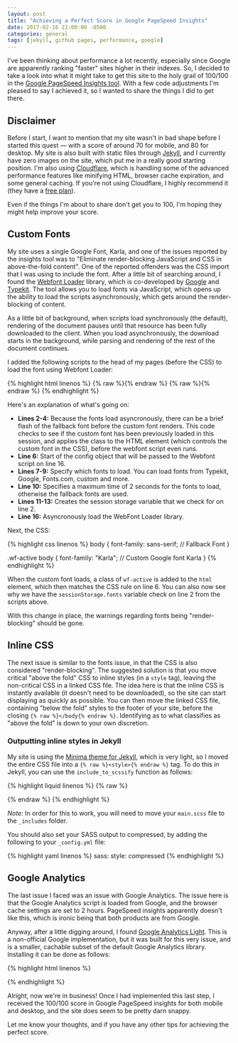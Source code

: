 ```yaml
---
layout: post
title: "Achieving a Perfect Score in Google PageSpeed Insights"
date: 2017-02-16 22:00:00 -0500
categories: general
tags: [jekyll, github pages, performance, google] 
---
```

I've been thinking about performance a lot recently, especially since Google are apparently ranking "faster" sites higher in their  indexes. So, I decided to take a look into what it might take to get this site to the holy grail of 100/100 in the [Google PageSpeed Insights tool](https://developers.google.com/speed/pagespeed/insights/). With a few code adjustments I'm pleased to say I achieved it, so I wanted to share the things I did to get there.

## Disclaimer
Before I start, I want to mention that my site wasn't in bad shape before I started this quest — with a score of around 70 for mobile, and 80 for desktop. My site is also built with static files through [Jekyll](http://jekyllrb.com/), and I currently have zero images on the site, which put me in a really good starting position. I'm also using [Cloudflare](https://www.cloudflare.com), which is handling some of the advanced performance features like minifying HTML, browser cache expiration, and some general caching. If you're not using Cloudflare, I highly recommend it (they have a [free plan](https://www.cloudflare.com/plans/)).

Even if the things I'm about to share don't get you to 100, I'm hoping they might help improve your score.

## Custom Fonts
My site uses a single Google Font, Karla, and one of the issues reported by the insights tool was to "Eliminate render-blocking JavaScript and CSS in above-the-fold content". One of the reported offenders was the CSS import that I was using to include the font. After a little bit of searching around, I found the [Webfont Loader](https://github.com/typekit/webfontloader) library, which is co-developed by [Google](https://www.google.com) and [Typekit](https://typekit.com). The tool allows you to load fonts via JavaScript, which opens up the ability to load the scripts asynchronously, which gets around the render-blocking of content.

As a little bit of background, when scripts load synchronously (the default), rendering of the document pauses until that resource has been fully downloaded to the client. When you load asynchronously, the download starts in the background, while parsing and rendering of the rest of the document continues.

I added the following scripts to the head of my pages (before the CSS) to load the font using Webfont Loader:

{% highlight html linenos %}
{% raw %}<script>{% endraw %}
if(sessionStorage.fonts) {
    document.getElementsByTagName('html')[0].classList.add('wf-active');
}

WebFontConfig = {
    google: {
        families: ['Karla']
    },
    timeout: 2000,
    active: function() {
        sessionStorage.fonts = true;
    }
};
{% raw %}</script>{% endraw %}
{% raw %}<script src="//ajax.googleapis.com/ajax/libs/webfont/1.6.26/webfont.js" async></script>{% endraw %}
{% endhighlight %}

Here's an explanation of what's going on:

 - **Lines 2-4:** Because the fonts load asyncronously, there can be a brief flash of the fallback font before the custom font renders. This code checks to see if the custom font has been previously loaded in this session, and applies the class to the HTML element (which controls the custom font in the CSS), before the webfont script even runs.
 - **Line 6:** Start of the config object that will be passed to the Webfont script on line 16.
 - **Lines 7-9:** Specify which fonts to load. You can load fonts from Typekit, Google, Fonts.com, custom and more.
 - **Line 10:** Specifies a maximum time of 2 seconds for the fonts to load, otherwise the fallback fonts are used.
 - **Lines 11-13:** Creates the session storage variable that we check for on line 2.
 - **Line 16:** Asyncronously load the WebFont Loader library.

Next, the CSS:

{% highlight css linenos %}
body {
    font-family: sans-serif; // Fallback Font
}

.wf-active body {
    font-family: "Karla"; // Custom Google font Karla
}
{% endhighlight %}

When the custom font loads, a class of `wf-active` is added to the `html` element, which then matches the CSS rule on line 6. You can also now see why we have the `sessionStorage.fonts` variable check on line 2 from the scripts above.

With this change in place, the warnings regarding fonts being "render-blocking" should be gone.

## Inline CSS
The next issue is similar to the fonts issue, in that the CSS is also considered "render-blocking". The suggested solution is that you move critical "above the fold" CSS to inline styles (in a `style` tag), leaving the non-critical CSS in a linked CSS file. The idea here is that the inline CSS is instantly available (it doesn't need to be downloaded), so the site can start displaying as quickly as possible. You can then move the linked CSS file, containing "below the fold" styles to the footer of your site, before the closing `{% raw %}</body{% endraw %}`. Identifying as to what classifies as "above the fold" is down to your own discretion.

### Outputting inline styles in Jekyll
My site is using the [Minima theme for Jekyll](https://github.com/jekyll/minima), which is very light, so I moved the entire CSS file into a `{% raw %}<style>{% endraw %}` tag. To do this in Jekyll, you can use the `include_to_scssify` function as follows:

{% highlight liquid linenos %}
{% raw %}
<style>
{% capture include_to_scssify %}
    {% include main.scss %}
{% endcapture %}
{{ include_to_scssify | scssify | strip_newlines }}
</style>
{% endraw %}
{% endhighlight %}

_Note:_ In order for this to work, you will need to move your `main.scss` file to the `_includes` folder.

You should also set your SASS output to compressed, by adding the following to your `_config.yml` file:

{% highlight yaml linenos %}
sass:
  style: compressed
{% endhighlight %}

## Google Analytics
The last issue I faced was an issue with Google Analytics. The issue here is that the Google Analytics script is loaded from Google, and the browser cache settings are set to 2 hours. PageSpeed insights apparently doesn't like this, which is ironic being that both products are from Google.

Anyway, after a little digging around, I found [Google Analytics Light](https://github.com/jehna/ga-lite). This is a non-official Google implementation, but it was built for this very issue, and is a smaller, cachable subset of the default Google Analytics library. Installing it can be done as follows:

{% highlight html linenos %}
<script src="https://cdn.jsdelivr.net/ga-lite/latest/ga-lite.min.js" async></script>
<script>
var galite = galite || {};
galite.UA = 'UA-XXXXXX'; // Insert your tracking code here
</script>
{% endhighlight %}

Alright, now we're in business! Once I had implemented this last step, I received the 100/100 score in Google PageSpeed insights for both mobile and desktop, and the site does seem to be pretty darn snappy.

Let me know your thoughts, and if you have any other tips for achieving the perfect score.
